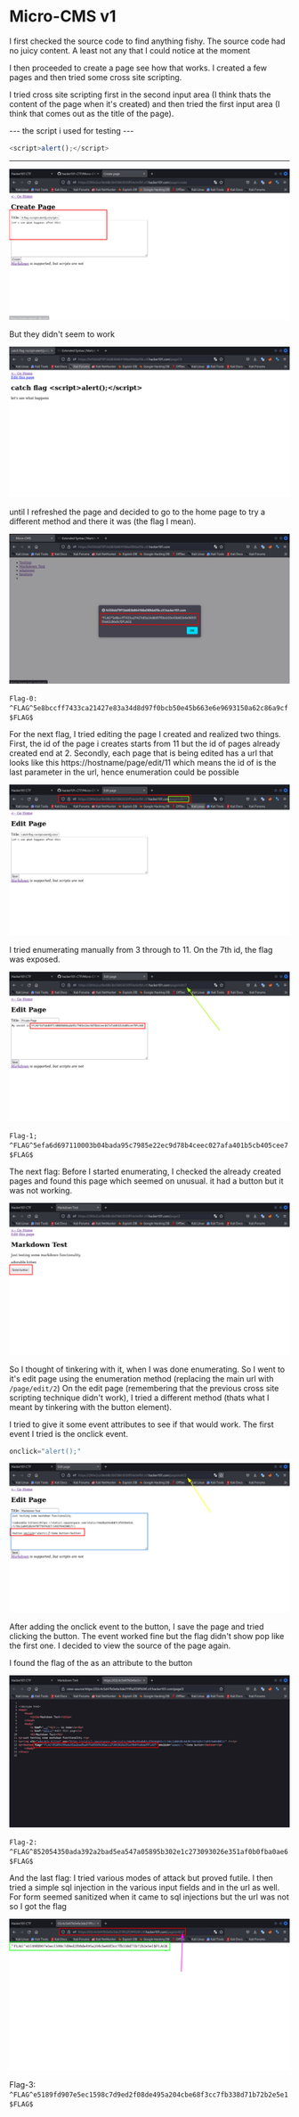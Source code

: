 # Micro-CMS v1

I first checked the source code to find anything fishy. The source code had no juicy content. A least not any that I could notice at the moment

I then proceeded to create a page see how that works. I created a few pages and then tried some cross site scripting.

I tried cross site scripting first in the second input area (I think thats the content of the page when it's created) and then tried the first input area (I think that comes out as the title of the page). 

--- the script i used for testing ---
```js
<script>alert();</script>
```
------------------------------------

![cross site scripting](img7.png)

But they didn't seem to work

![cross site scripting](img5.png)

until I refreshed the page and decided to go to the home page to try a different method and there it was (the flag I mean).

![flag-0](img6.png)

`Flag-0: ^FLAG^5e8bccff7433ca21427e83a34d8d97f0bcb50e45b663e6e9693150a62c86a9cf$FLAG$`

For the next flag, I tried editing the page I created and realized two things.
First, the id of the page i creates starts from 11 but the id of pages already created end at 2.
Secondly, each page that is being edited has a url that looks like this 
https://hostname/page/edit/11 which means the id of is the last parameter in the url, hence enumeration could be possible

![url](img8.png)

I tried enumerating manually from 3 through to 11. On the 7th id, the flag was exposed.

![flag-1](img9.png)

`Flag-1; ^FLAG^5efa6d697110003b04bada95c7985e22ec9d78b4ceec027afa401b5cb405cee7$FLAG$`

The next flag:
Before I started enumerating, I checked the already created pages and found this page which seemed on unusual. it had a button but it was not working.

![unusual](img10.png)

So I thought of tinkering with it, when I was done enumerating. So I went to it's edit page using the enumeration method (replacing the main url with `/page/edit/2`)
On the edit page (remembering that the previous cross site scripting technique didn't work), I tried a different method (thats what I meant by tinkering with the button element).

I tried to give it some event attributes to see if that would work. The first event I tried is the onclick event.

```js
onclick="alert();"
```

![event attribute](img11.png)

After adding the onclick event to the button, I save the page and tried clicking the button. The event worked fine but the flag didn't show pop like the first one. I decided to view the source of the page again.

I found the flag of the as an attribute to the button

![flag-2](img12.png)

`Flag-2: ^FLAG^852054350ada392a2bad5ea547a05895b302e1c273093026e351af0b0fba0ae6$FLAG$
`

And the last flag:
I tried various modes of attack but proved futile. I then tried a simple sql injection in the various input fields and in the url as well. For form seemed sanitized when it came to sql injections but the url was not so I got the flag

![flag-3](img13.png)

Flag-3: `^FLAG^e5189fd907e5ec1598c7d9ed2f08de495a204cbe68f3cc7fb338d71b72b2e5e1$FLAG$`